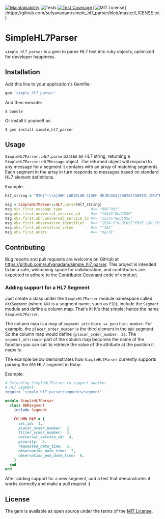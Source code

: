 [![Maintainability](https://api.codeclimate.com/v1/badges/c6501ca6d8a44dc1eebd/maintainability)](https://codeclimate.com/github/sufyanadam/simple_hl7_parser/maintainability) ![Tests](https://github.com/sufyanadam/simple_hl7_parser/actions/workflows/ruby.yml/badge.svg) [![Test Coverage](https://api.codeclimate.com/v1/badges/c6501ca6d8a44dc1eebd/test_coverage)](https://codeclimate.com/github/sufyanadam/simple_hl7_parser/test_coverage) [![MIT License](https://img.shields.io/apm/l/atomic-design-ui.svg?)](https://github.com/sufyanadam/simple_hl7_parser/blob/master/LICENSE.txt)



# SimpleHL7Parser

`simple_hl7_parser` is a gem to parse HL7 text into ruby objects, optimized for developer happiness.

## Installation

Add this line to your application's Gemfile:

```ruby
gem 'simple_hl7_parser'
```

And then execute:

    $ bundle

Or install it yourself as:

    $ gem install simple_hl7_parser

## Usage

`SimpleHL7Parser::HL7.parse` parses an HL7 string, returning a `SimpleHL7Parser::HL7Message` object. The returned
object will respond to any message for a segment it contains with an array of matching segments.
Each segment in the array in turn responds to messages based on standard HL7 element definitions.

Example:

```ruby
hl7_string = "MSH|^~\\&|GHH LAB|ELAB-3|GHH OE|BLDG4|200202150930||ORU^R01|CNTRL-3456|P|2.4\nPID|||555-44-4444||EVERYWOMAN^EVE^E^^^^L|JONES|19620320|F|||153 FERNWOOD DR.^^STATESVILLE^OH^35292||(206)3345232|(206)752-121||||AC555444444||67-A4335^OH^20030520\nOBR|1|845439^GHH OE|1045813^GHH LAB|15545^GLUCOSE|||200202150730|||||||||555-55-5555^PRIMARY^PATRICIA P^^^^MD^^|||||||||F||||||444-44-4444^HIPPOCRATES^HOWARD H^^^^MD\nOBX|1|SN|1554-5^GLUCOSE^POST 12H CFST:MCNC:PT:SER/PLAS:QN||^182|mg/dl|70_105|H|||F"

msg = SimpleHL7Parser::HL7.parse(hl7_string)
msg.msh.first.message_type             #=> "ORU^R01"
msg.obr.first.universal_service_id     #=> "15545^GLUCOSE"
msg.obx.first.obr.universal_service_id #=> "15545^GLUCOSE"
msg.obx.first.observation_identifier   #=> "1554-5^GLUCOSE^POST 12H CFST:MCNC:PT:SER/PLAS:QN"
msg.obx.first.observation_value        #=> "^182"
msg.obx.first.units                    #=> "mg/dl"
```

## Contributing

Bug reports and pull requests are welcome on GitHub at https://github.com/sufyanadam/simple_hl7_parser. This project is intended to be a safe, welcoming space for collaboration, and contributors are expected to adhere to the [Contributor Covenant](http://contributor-covenant.org) code of conduct.

### Adding support for a HL7 Segment

Just create a class under the `SimpleHL7Parser` module namespace called
`XXXSegment` (where `XXX` is a segment name, such as `PID`), include the
`Segment` module and define a column map. That's it! It's that simple; hence
the name `SimpleHL7Parser`.

The column map is a map of `segment_attribute => position_number`. For example,
the `placer_order_number` is the third element in the `OBR` segment. So the
column map would define `{placer_order_number: 2}`. The `segment_attribute`
part of the column map becomes the name of the function you can call to
retrieve the value of the attribute at the position it maps to.

The example below demonstrates how `SimpleHL7Parser` currently
supports parsing the `OBR` HL7 segment in Ruby:

Example:

```ruby
# Extending SimpleHL7Parser to support another
# HL7 Segment
require 'simple_hl7_parser/segments/segment'

module SimpleHL7Parser
  class OBRSegment
    include Segment

    COLUMN_MAP = {
      set_id:  1,
      placer_order_number:  2,
      filler_order_number:  3,
      universal_service_id:  4,
      priority:  5,
      requested_date_time:  6,
      observation_date_time:  7,
      observation_end_date_time:  8,
    }
  end
end
```

After adding support for a new segment, add a test that demonstrates
it works correctly and make a pull request :)

## License

The gem is available as open source under the terms of the [MIT License](http://opensource.org/licenses/MIT).

